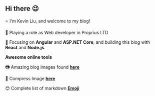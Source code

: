 ## Hi there :wink:
:star: I'm Kevin Liu, and welcome to my blog! 

:office: Playing a role as Web developer in Proprius LTD 

:rocket: Focusing on **Angular** and **ASP.NET Core**, and building this blog with **React** and **Node.js**.  
  
 **Awesome online tools**  
 
:camera: Amazing blog images found [**here**](https://unsplash.com/s/photos/blog) 
  
:file_folder: Compress Image [**here**](https://tinyjpg.com/)  

:heart_eyes: Complete list of markdown [**Emoji**](https://gist.github.com/rxaviers/7360908)

